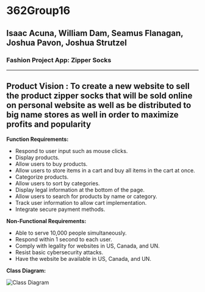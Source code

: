 # 362Group16
## Isaac Acuna, William Dam, Seamus Flanagan, Joshua Pavon, Joshua Strutzel
### Fashion Project App: Zipper Socks

---
**Product Vision :** To create a new website to sell the product zipper socks that will be sold online on personal website as well as be distributed to big name stores as well in order to maximize profits and popularity
---
**Function Requirements:**
- Respond to user input such as mouse clicks.
- Display products.
- Allow users to buy products.
- Allow users to store items in a cart and buy all items in the cart at once.
- Categorize products.
- Allow users to sort by categories.
- Display legal information at the bottom of the page.
- Allow users to search for products by name or category.
- Track user information to allow cart implementation.
- Integrate secure payment methods.

**Non-Functional Requirements:**
- Able to serve 10,000 people simultaneously.
- Respond within 1 second to each user.
- Comply with legality for websites in US, Canada, and UN.
- Resist basic cybersecurity attacks.
- Have the website be available in US, Canada, and UN.

**Class Diagram:**

![Class Diagram](CPSC_362_Group_Activity.jpg)
